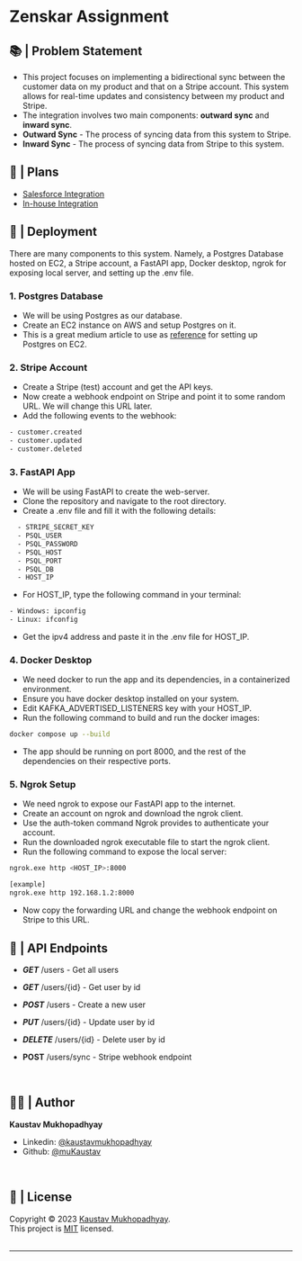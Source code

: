 # Zenskar Assignment

## 📚 | Problem Statement

- This project focuses on implementing a bidirectional sync between the customer data on my product and that on a Stripe account. This system allows for real-time updates and consistency between my product and Stripe.
- The integration involves two main components: **outward sync** and **inward sync**.
- **Outward Sync** - The process of syncing data from this system to Stripe.
- **Inward Sync** - The process of syncing data from Stripe to this system.

## 🧮 | Plans

- [Salesforce Integration](./plans/salesforce_integration.md)
- [In-house Integration](./plans/in_house_integration.md)

## 🚧 | Deployment

There are many components to this system. Namely, a Postgres Database hosted on EC2, a Stripe account, a FastAPI app, Docker desktop, ngrok for exposing local server, and setting up the .env file.

### 1. Postgres Database

- We will be using Postgres as our database.
- Create an EC2 instance on AWS and setup Postgres on it.
- This is a great medium article to use as [reference](https://medium.com/@akhilsharma_10270/the-right-way-to-install-postgresql-on-aws-ec2-ubuntu-22-04-c77e72bfb8ef) for setting up Postgres on EC2.

### 2. Stripe Account

- Create a Stripe (test) account and get the API keys.
- Now create a webhook endpoint on Stripe and point it to some random URL. We will change this URL later.
- Add the following events to the webhook:

```bash
- customer.created
- customer.updated
- customer.deleted
```

### 3. FastAPI App

- We will be using FastAPI to create the web-server.
- Clone the repository and navigate to the root directory.
- Create a .env file and fill it with the following details:

```bash
  - STRIPE_SECRET_KEY
  - PSQL_USER
  - PSQL_PASSWORD
  - PSQL_HOST
  - PSQL_PORT
  - PSQL_DB
  - HOST_IP
```

- For HOST_IP, type the following command in your terminal:

```bash
- Windows: ipconfig
- Linux: ifconfig
```

- Get the ipv4 address and paste it in the .env file for HOST_IP.

### 4. Docker Desktop

- We need docker to run the app and its dependencies, in a containerized environment.
- Ensure you have docker desktop installed on your system.
- Edit KAFKA_ADVERTISED_LISTENERS key with your HOST_IP.
- Run the following command to build and run the docker images:

```bash
docker compose up --build
```

- The app should be running on port 8000, and the rest of the dependencies on their respective ports.

### 5. Ngrok Setup

- We need ngrok to expose our FastAPI app to the internet.
- Create an account on ngrok and download the ngrok client.
- Use the auth-token command Ngrok provides to authenticate your account.
- Run the downloaded ngrok executable file to start the ngrok client.
- Run the following command to expose the local server:

```bash
ngrok.exe http <HOST_IP>:8000

[example]
ngrok.exe http 192.168.1.2:8000
```

- Now copy the forwarding URL and change the webhook endpoint on Stripe to this URL.

## 🚀 | API Endpoints

- _**GET**_ /users - Get all users
- _**GET**_ /users/{id} - Get user by id
- _**POST**_ /users - Create a new user
- _**PUT**_ /users/{id} - Update user by id
- _**DELETE**_ /users/{id} - Delete user by id
- **POST** /users/sync - Stripe webhook endpoint

  <br/>

## 👨‍💻 | Author

**Kaustav Mukhopadhyay**

- Linkedin: [@kaustavmukhopadhyay](https://www.linkedin.com/in/kaustavmukhopadhyay/)
- Github: [@muKaustav](https://github.com/muKaustav)

<br/>

## 📝 | License

Copyright © 2023 [Kaustav Mukhopadhyay](https://github.com/muKaustav).<br />
This project is [MIT](./LICENSE) licensed.
<br/>
<br/>

---

